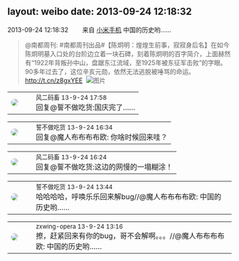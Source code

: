 layout: weibo
date: 2013-09-24 12:18:32
---
<meta name="referrer" content="no-referrer" />

2013-09-24 12:18:32  &nbsp;&nbsp;&nbsp;&nbsp;&nbsp;&nbsp; 来自 <a href="http://app.weibo.com/t/feed/22zMnn" rel="nofollow">小米手机</a>
中国的历史哟……
>  @南都周刊: #南都周刊出品#【陈炯明：煌煌生前事，寂寂身后名】在如今陈炯明墓入口处的台阶边立着一块石碑，刻着陈炯明的百字简介，上面赫然有“1922年背叛孙中山，盘踞东江流域，至1925年被东征军击败”的字眼。90多年过去了，这位辛亥元勋，依然无法逃脱被唾骂的命运。http://t.cn/z8gxYEE ​​​
>  ![图片](https://ww2.sinaimg.cn/large/61d7cd94gw1e8xe9f4vuej20g00kb0uc.jpg)

<table style="width: 100%;">
  <tr>
    <td style="width: 40px;"><img style="border-radius:50%" src="https://tva3.sinaimg.cn/crop.0.0.639.639.50/6d2a6003jw8f3idy69w2gj20hs0hrt9g.jpg?KID=imgbed,tva&Expires=1624465794&ssig=X3nedE5a9O"></td>
    <td colspan="2"><small>风二码畜 13-9-24 17:58</small><br/>回复@誓不做吃货:国庆完了……</td>
  </tr>
</table>

<table style="width: 100%;">
  <tr>
    <td style="width: 40px;"><img style="border-radius:50%" src="https://tva1.sinaimg.cn/crop.0.0.640.640.50/86f7338fjw8edkav0whx0j20hs0hswfv.jpg?KID=imgbed,tva&Expires=1624465794&ssig=8tXzLwJaDF"></td>
    <td colspan="2"><small>誓不做吃货 13-9-24 16:34</small><br/>回复@魔人布布布布欧: 你啥时候回来哇？</td>
  </tr>
</table>

<table style="width: 100%;">
  <tr>
    <td style="width: 40px;"><img style="border-radius:50%" src="https://tva3.sinaimg.cn/crop.0.0.639.639.50/6d2a6003jw8f3idy69w2gj20hs0hrt9g.jpg?KID=imgbed,tva&Expires=1624465794&ssig=X3nedE5a9O"></td>
    <td colspan="2"><small>风二码畜 13-9-24 16:24</small><br/>回复@誓不做吃货:这边的网慢的一塌糊涂！</td>
  </tr>
</table>

<table style="width: 100%;">
  <tr>
    <td style="width: 40px;"><img style="border-radius:50%" src="https://tva1.sinaimg.cn/crop.0.0.640.640.50/86f7338fjw8edkav0whx0j20hs0hswfv.jpg?KID=imgbed,tva&Expires=1624465794&ssig=8tXzLwJaDF"></td>
    <td colspan="2"><small>誓不做吃货 13-9-24 13:44</small><br/>哈哈哈哈，呼唤乐乐回来解bug//@魔人布布布布欧: 中国的历史哟……</td>
  </tr>
</table>

<table style="width: 100%;">
  <tr>
    <td style="width: 40px;"><img style="border-radius:50%" src="https://tva4.sinaimg.cn/crop.0.0.180.180.50/735b8c72jw1e8qgp5bmzyj2050050aa8.jpg?KID=imgbed,tva&Expires=1624465794&ssig=MnhFzs2EO9"></td>
    <td colspan="2"><small>zxwing-opera 13-9-24 13:16</small><br/>擦，赶紧回来有你的bug，哥不会解啊。。。//@魔人布布布布欧: 中国的历史哟……</td>
  </tr>
</table>

